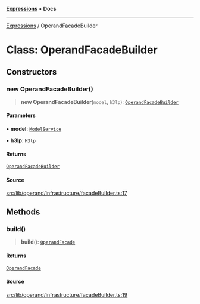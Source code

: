 [**Expressions**](../README.md) • **Docs**

***

[Expressions](../README.md) / OperandFacadeBuilder

# Class: OperandFacadeBuilder

## Constructors

### new OperandFacadeBuilder()

> **new OperandFacadeBuilder**(`model`, `h3lp`): [`OperandFacadeBuilder`](OperandFacadeBuilder.md)

#### Parameters

• **model**: [`ModelService`](../interfaces/ModelService.md)

• **h3lp**: `H3lp`

#### Returns

[`OperandFacadeBuilder`](OperandFacadeBuilder.md)

#### Source

[src/lib/operand/infrastructure/facadeBuilder.ts:17](https://github.com/data7expressions/3xpr/blob/7acee0c2886cdd6f6b6d4a83a1fd843738c9d027/src/lib/operand/infrastructure/facadeBuilder.ts#L17)

## Methods

### build()

> **build**(): [`OperandFacade`](../interfaces/OperandFacade.md)

#### Returns

[`OperandFacade`](../interfaces/OperandFacade.md)

#### Source

[src/lib/operand/infrastructure/facadeBuilder.ts:19](https://github.com/data7expressions/3xpr/blob/7acee0c2886cdd6f6b6d4a83a1fd843738c9d027/src/lib/operand/infrastructure/facadeBuilder.ts#L19)
